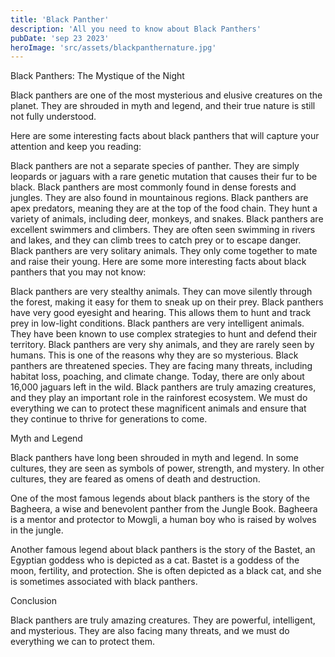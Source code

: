 ```yaml
---
title: 'Black Panther'
description: 'All you need to know about Black Panthers'
pubDate: 'sep 23 2023'
heroImage: 'src/assets/blackpanthernature.jpg'
---
```


Black Panthers: The Mystique of the Night

Black panthers are one of the most mysterious and elusive creatures on the planet. They are shrouded in myth and legend, and their true nature is still not fully understood.

Here are some interesting facts about black panthers that will capture your attention and keep you reading:

Black panthers are not a separate species of panther. They are simply leopards or jaguars with a rare genetic mutation that causes their fur to be black.
Black panthers are most commonly found in dense forests and jungles. They are also found in mountainous regions.
Black panthers are apex predators, meaning they are at the top of the food chain. They hunt a variety of animals, including deer, monkeys, and snakes.
Black panthers are excellent swimmers and climbers. They are often seen swimming in rivers and lakes, and they can climb trees to catch prey or to escape danger.
Black panthers are very solitary animals. They only come together to mate and raise their young.
Here are some more interesting facts about black panthers that you may not know:

Black panthers are very stealthy animals. They can move silently through the forest, making it easy for them to sneak up on their prey.
Black panthers have very good eyesight and hearing. This allows them to hunt and track prey in low-light conditions.
Black panthers are very intelligent animals. They have been known to use complex strategies to hunt and defend their territory.
Black panthers are very shy animals, and they are rarely seen by humans. This is one of the reasons why they are so mysterious.
Black panthers are threatened species. They are facing many threats, including habitat loss, poaching, and climate change. Today, there are only about 16,000 jaguars left in the wild.
Black panthers are truly amazing creatures, and they play an important role in the rainforest ecosystem. We must do everything we can to protect these magnificent animals and ensure that they continue to thrive for generations to come.

Myth and Legend

Black panthers have long been shrouded in myth and legend. In some cultures, they are seen as symbols of power, strength, and mystery. In other cultures, they are feared as omens of death and destruction.

One of the most famous legends about black panthers is the story of the Bagheera, a wise and benevolent panther from the Jungle Book. Bagheera is a mentor and protector to Mowgli, a human boy who is raised by wolves in the jungle.

Another famous legend about black panthers is the story of the Bastet, an Egyptian goddess who is depicted as a cat. Bastet is a goddess of the moon, fertility, and protection. She is often depicted as a black cat, and she is sometimes associated with black panthers.

Conclusion

Black panthers are truly amazing creatures. They are powerful, intelligent, and mysterious. They are also facing many threats, and we must do everything we can to protect them.